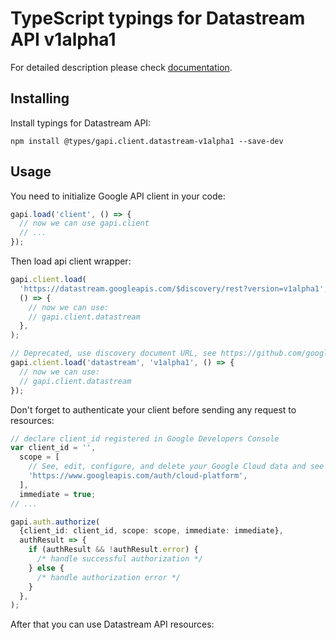 # TypeScript typings for Datastream API v1alpha1

For detailed description please check [documentation](https://cloud.google.com/datastream/).

## Installing

Install typings for Datastream API:

```
npm install @types/gapi.client.datastream-v1alpha1 --save-dev
```

## Usage

You need to initialize Google API client in your code:

```typescript
gapi.load('client', () => {
  // now we can use gapi.client
  // ...
});
```

Then load api client wrapper:

```typescript
gapi.client.load(
  'https://datastream.googleapis.com/$discovery/rest?version=v1alpha1',
  () => {
    // now we can use:
    // gapi.client.datastream
  },
);
```

```typescript
// Deprecated, use discovery document URL, see https://github.com/google/google-api-javascript-client/blob/master/docs/reference.md#----gapiclientloadname----version----callback--
gapi.client.load('datastream', 'v1alpha1', () => {
  // now we can use:
  // gapi.client.datastream
});
```

Don't forget to authenticate your client before sending any request to resources:

```typescript
// declare client_id registered in Google Developers Console
var client_id = '',
  scope = [
    // See, edit, configure, and delete your Google Cloud data and see the email address for your Google Account.
    'https://www.googleapis.com/auth/cloud-platform',
  ],
  immediate = true;
// ...

gapi.auth.authorize(
  {client_id: client_id, scope: scope, immediate: immediate},
  authResult => {
    if (authResult && !authResult.error) {
      /* handle successful authorization */
    } else {
      /* handle authorization error */
    }
  },
);
```

After that you can use Datastream API resources: <!-- TODO: make this work for multiple namespaces -->

```typescript

```
